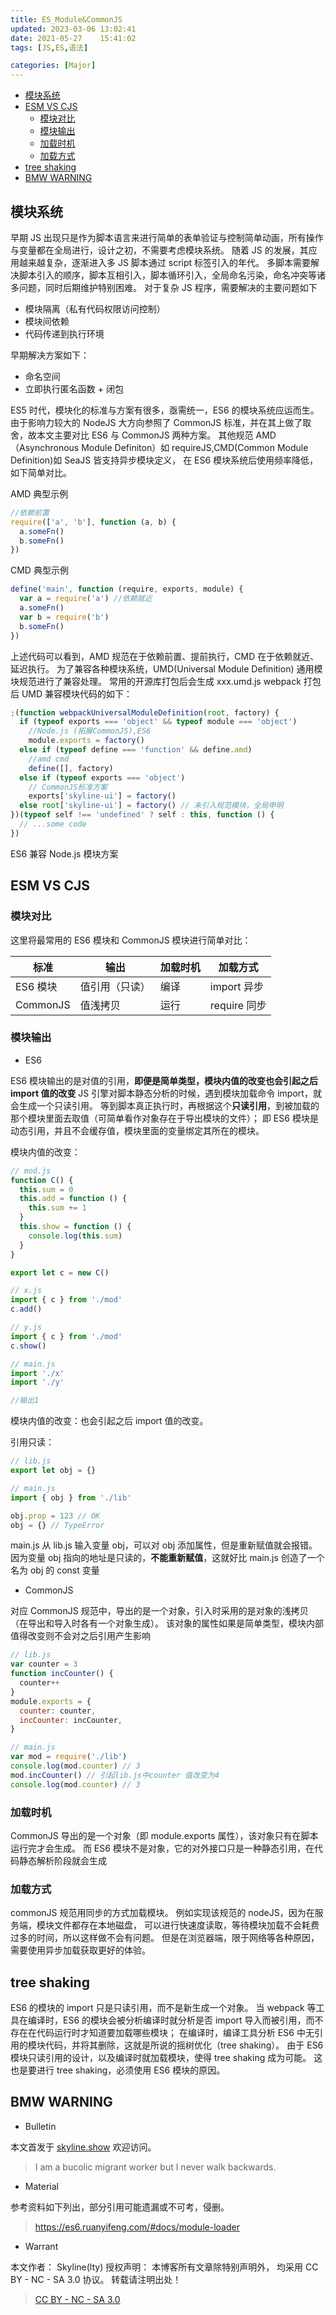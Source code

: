 ```yaml
---
title: ES_Module&CommonJS
updated: 2023-03-06	13:02:41
date: 2021-05-27	15:41:02
tags: [JS,ES,语法]

categories: [Major]
---
```

            
            

<!-- @import "[TOC]" {cmd="toc" depthFrom=1 depthTo=6 orderedList=false} -->

<!-- code_chunk_output -->

  - [模块系统](#模块系统)
  - [ESM VS CJS](#esm-vs-cjs)
    - [模块对比](#模块对比)
    - [模块输出](#模块输出)
    - [加载时机](#加载时机)
    - [加载方式](#加载方式)
  - [tree shaking](#tree-shaking)
  - [BMW WARNING](#bmw-warning)

<!-- /code_chunk_output -->

## 模块系统

早期 JS 出现只是作为脚本语言来进行简单的表单验证与控制简单动画，所有操作与变量都在全局进行，设计之初，不需要考虑模块系统。
随着 JS 的发展，其应用越来越复杂，逐渐进入多 JS 脚本通过 script 标签引入的年代。
多脚本需要解决脚本引入的顺序，脚本互相引入，脚本循环引入，全局命名污染，命名冲突等诸多问题，同时后期维护特别困难。
对于复杂 JS 程序，需要解决的主要问题如下

- 模块隔离（私有代码权限访问控制）
- 模块间依赖
- 代码传递到执行环境

早期解决方案如下：

- 命名空间
- 立即执行匿名函数 + 闭包

ES5 时代，模块化的标准与方案有很多，亟需统一，ES6 的模块系统应运而生。
由于影响力较大的 NodeJS 大方向参照了 CommonJS 标准，并在其上做了取舍，故本文主要对比 ES6 与 CommonJS 两种方案。
其他规范 AMD（Asynchronous Module Definiton）如 requireJS,CMD(Common Module Definition)如 SeaJS 皆支持异步模块定义，
在 ES6 模块系统后使用频率降低，如下简单对比。

AMD 典型示例

```js
//依赖前置
require(['a', 'b'], function (a, b) {
  a.someFn()
  b.someFn()
})
```

CMD 典型示例

```js
define('main', function (require, exports, module) {
  var a = require('a') //依赖就近
  a.someFn()
  var b = require('b')
  b.someFn()
})
```

上述代码可以看到，AMD 规范在于依赖前置、提前执行，CMD 在于依赖就近、延迟执行。
为了兼容各种模块系统，UMD(Universal Module Definition) 通用模块规范进行了兼容处理。
常用的开源库打包后会生成 xxx.umd.js
webpack 打包后 UMD 兼容模块代码的如下：

```js
;(function webpackUniversalModuleDefinition(root, factory) {
  if (typeof exports === 'object' && typeof module === 'object')
    //Node.js (拓展CommonJS),ES6
    module.exports = factory()
  else if (typeof define === 'function' && define.amd)
    //amd cmd
    define([], factory)
  else if (typeof exports === 'object')
    // CommonJS标准方案
    exports['skyline-ui'] = factory()
  else root['skyline-ui'] = factory() // 未引入规范模块，全局申明
})(typeof self !== 'undefined' ? self : this, function () {
  // ...some code
})
```

ES6 兼容 Node.js 模块方案

## ESM VS CJS

### 模块对比
<!--more-->

这里将最常用的 ES6 模块和 CommonJS 模块进行简单对比：

| 标准     | 输出           | 加载时机 | 加载方式     |
| -------- | -------------- | -------- | ------------ |
| ES6 模块 | 值引用（只读） | 编译     | import 异步  |
| CommonJS | 值浅拷贝       | 运行     | require 同步 |

### 模块输出

- ES6

ES6 模块输出的是对值的引用，**即便是简单类型，模块内值的改变也会引起之后 import 值的改变**
JS 引擎对脚本静态分析的时候，遇到模块加载命令 import，就会生成一个只读引用。
等到脚本真正执行时，再根据这个**只读引用**，到被加载的那个模块里面去取值（可简单看作对象存在于导出模块的文件）；
即 ES6 模块是动态引用，并且不会缓存值，模块里面的变量绑定其所在的模块。

模块内值的改变：

```jsx
// mod.js
function C() {
  this.sum = 0
  this.add = function () {
    this.sum += 1
  }
  this.show = function () {
    console.log(this.sum)
  }
}

export let c = new C()

// x.js
import { c } from './mod'
c.add()

// y.js
import { c } from './mod'
c.show()

// main.js
import './x'
import './y'

//输出1
```

模块内值的改变：也会引起之后 import 值的改变。

引用只读：

```jsx
// lib.js
export let obj = {}

// main.js
import { obj } from './lib'

obj.prop = 123 // OK
obj = {} // TypeError
```

main.js 从 lib.js 输入变量 obj，可以对 obj 添加属性，但是重新赋值就会报错。
因为变量 obj 指向的地址是只读的，**不能重新赋值**，这就好比 main.js 创造了一个名为 obj 的 const 变量

- CommonJS

对应 CommonJS 规范中，导出的是一个对象，引入时采用的是对象的浅拷贝（在导出和导入时各有一个对象生成）。
该对象的属性如果是简单类型，模块内部值得改变则不会对之后引用产生影响

```jsx
// lib.js
var counter = 3
function incCounter() {
  counter++
}
module.exports = {
  counter: counter,
  incCounter: incCounter,
}

// main.js
var mod = require('./lib')
console.log(mod.counter) // 3
mod.incCounter() // 引起lib.js中counter 值改变为4
console.log(mod.counter) // 3
```

### 加载时机

CommonJS 导出的是一个对象（即 module.exports 属性），该对象只有在脚本运行完才会生成。
而 ES6 模块不是对象，它的对外接口只是一种静态引用，在代码静态解析阶段就会生成

### 加载方式

commonJS 规范用同步的方式加载模块。
例如实现该规范的 nodeJS，因为在服务端，模块文件都存在本地磁盘，
可以进行快速度读取，等待模块加载不会耗费过多的时间，所以这样做不会有问题。
但是在浏览器端，限于网络等各种原因，需要使用异步加载获取更好的体验。

## tree shaking

ES6 的模块的 import 只是只读引用，而不是新生成一个对象。
当 webpack 等工具在编译时，ES6 的模块会被分析编译时就分析是否 import 导入而被引用，而不存在在代码运行时才知道要加载哪些模块；
在编译时，编译工具分析 ES6 中无引用的模块代码，并将其删除，这就是所说的摇树优化（tree shaking）。
由于 ES6 模块只读引用的设计，以及编译时就加载模块，使得 tree shaking 成为可能。
这也是要进行 tree shaking，必须使用 ES6 模块的原因。

## BMW WARNING

- Bulletin

本文首发于 [skyline.show](http://www.skyline.show) 欢迎访问。

> I am a bucolic migrant worker but I never walk backwards.

- Material

参考资料如下列出，部分引用可能遗漏或不可考，侵删。

> https://es6.ruanyifeng.com/#docs/module-loader

- Warrant

本文作者： Skyline(lty)
授权声明： 本博客所有文章除特别声明外， 均采用 CC BY - NC - SA 3.0 协议。 转载请注明出处！

> [CC BY - NC - SA 3.0](https://creativecommons.org/licenses/by-nc-sa/3.0/deed.zh)
